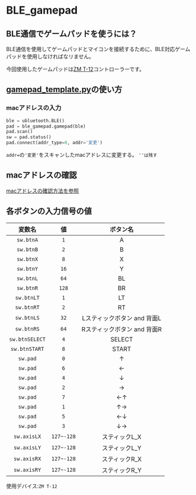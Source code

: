 # BLE_gamepad

## BLE通信でゲームパッドを使うには？

BLE通信を使用してゲームパッドとマイコンを接続するために、BLE対応ゲームパッドを使用しなければなリません。

今回使用したゲームパッドは[ZM T-12](https://www.amazon.co.jp/gp/product/B07XRW22C8/ref=ppx_yo_dt_b_asin_title_o06_s00?ie=UTF8&psc=1)コントローラーです。

## [gamepad_template.py](https://github.com/mase114/BLE_gamepad/blob/main/gamepad_template.py)の使い方

### macアドレスの入力

```python
ble = ubluetooth.BLE()
pad = ble_gamepad.gamepad(ble)
pad.scan()
sw = pad.status()
pad.connect(addr_type=0, addr='変更')
````

`addr=`の`'変更'`をスキャンしたmacアドレスに変更する。
`''は残す`

## macアドレスの確認

[macアドレスの確認方法を参照](https://github.com/mase114/BLE_gamepad/blob/main/%E3%83%89%E3%82%AD%E3%83%A5%E3%83%A1%E3%83%B3%E3%83%88/mac%E3%82%A2%E3%83%89%E3%83%AC%E3%82%B9%E3%81%AE%E7%A2%BA%E8%AA%8D%E6%96%B9%E6%B3%95.md)

## 各ボタンの入力信号の値

| 変数名 | 値 | ボタン名 |
| :---: | :--: | :----: |
| `sw.btnA` | `1` | A |
| `sw.btnB` | `2` | B |
| `sw.btnX` | `8` | X |
| `sw.btnY` | `16` | Y |
| `sw.btnL` | `64` | BL |
| `sw.btnR` | `128` | BR |
| `sw.btnLT` | `1` | LT |
| `sw.btnRT` | `2` | RT |
| `sw.btnLS` | `32` | Lスティックボタン and 背面L |
| `sw.btnRS` | `64` | Rスティックボタン and 背面R |
| `sw.btnSELECT` | `4` | SELECT |
| `sw.btnSTART` | `8` | START |
| `sw.pad` | `0` | ↑ |
| `sw.pad` | `6` | ← |
| `sw.pad` | `4` | ↓ |
| `sw.pad` | `2` | → |
| `sw.pad` | `7` | ←↑ |
| `sw.pad` | `1` | ↑→ |
| `sw.pad` | `5` | ←↓ |
| `sw.pad` | `3` | ↓→ |
| `sw.axisLX` | `127~-128` | スティックL_X |
| `sw.axisLY` | `127~-128` | スティックL_Y |
| `sw.axisRX` | `127~-128` | スティックR_X |
| `sw.axisRY` | `127~-128` | スティックR_Y |

使用デバイス:`ZM T-12`
